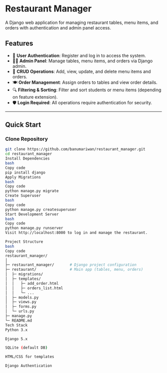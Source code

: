 # Restaurant Manager

A Django web application for managing restaurant tables, menu items, and orders with authentication and admin panel access.

## Features

- 🔐 **User Authentication**: Register and log in to access the system.  
- 👨‍💼 **Admin Panel**: Manage tables, menu items, and orders via Django admin.  
- 📝 **CRUD Operations**: Add, view, update, and delete menu items and orders.  
- 🍽️ **Order Management**: Assign orders to tables and view order details.  
- 🔍 **Filtering & Sorting**: Filter and sort students or menu items (depending on feature extension).  
- 🛡️ **Login Required**: All operations require authentication for security.

---

## Quick Start

### Clone Repository

```bash
git clone https://github.com/banumariwan/restaurant_manager.git
cd restaurant_manager
Install Dependencies
bash
Copy code
pip install django
Apply Migrations
bash
Copy code
python manage.py migrate
Create Superuser
bash
Copy code
python manage.py createsuperuser
Start Development Server
bash
Copy code
python manage.py runserver
Visit http://localhost:8000 to log in and manage the restaurant.

Project Structure
bash
Copy code
restaurant_manager/
│
├─ restaurant_manager/       # Django project configuration
├─ restaurant/               # Main app (tables, menu, orders)
│  ├─ migrations/
│  ├─ templates/
│  │   ├─ add_order.html
│  │   ├─ orders_list.html
│  │   └─ ...
│  ├─ models.py
│  ├─ views.py
│  ├─ forms.py
│  └─ urls.py
├─ manage.py
└─ README.md
Tech Stack
Python 3.x

Django 5.x

SQLite (default DB)

HTML/CSS for templates

Django Authentication
